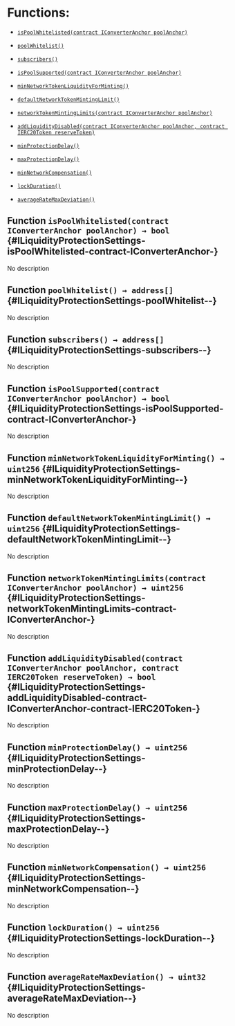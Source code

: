 # Functions:

- [`isPoolWhitelisted(contract IConverterAnchor poolAnchor)`](#ILiquidityProtectionSettings-isPoolWhitelisted-contract-IConverterAnchor-)

- [`poolWhitelist()`](#ILiquidityProtectionSettings-poolWhitelist--)

- [`subscribers()`](#ILiquidityProtectionSettings-subscribers--)

- [`isPoolSupported(contract IConverterAnchor poolAnchor)`](#ILiquidityProtectionSettings-isPoolSupported-contract-IConverterAnchor-)

- [`minNetworkTokenLiquidityForMinting()`](#ILiquidityProtectionSettings-minNetworkTokenLiquidityForMinting--)

- [`defaultNetworkTokenMintingLimit()`](#ILiquidityProtectionSettings-defaultNetworkTokenMintingLimit--)

- [`networkTokenMintingLimits(contract IConverterAnchor poolAnchor)`](#ILiquidityProtectionSettings-networkTokenMintingLimits-contract-IConverterAnchor-)

- [`addLiquidityDisabled(contract IConverterAnchor poolAnchor, contract IERC20Token reserveToken)`](#ILiquidityProtectionSettings-addLiquidityDisabled-contract-IConverterAnchor-contract-IERC20Token-)

- [`minProtectionDelay()`](#ILiquidityProtectionSettings-minProtectionDelay--)

- [`maxProtectionDelay()`](#ILiquidityProtectionSettings-maxProtectionDelay--)

- [`minNetworkCompensation()`](#ILiquidityProtectionSettings-minNetworkCompensation--)

- [`lockDuration()`](#ILiquidityProtectionSettings-lockDuration--)

- [`averageRateMaxDeviation()`](#ILiquidityProtectionSettings-averageRateMaxDeviation--)

## Function `isPoolWhitelisted(contract IConverterAnchor poolAnchor) → bool` {#ILiquidityProtectionSettings-isPoolWhitelisted-contract-IConverterAnchor-}

No description

## Function `poolWhitelist() → address[]` {#ILiquidityProtectionSettings-poolWhitelist--}

No description

## Function `subscribers() → address[]` {#ILiquidityProtectionSettings-subscribers--}

No description

## Function `isPoolSupported(contract IConverterAnchor poolAnchor) → bool` {#ILiquidityProtectionSettings-isPoolSupported-contract-IConverterAnchor-}

No description

## Function `minNetworkTokenLiquidityForMinting() → uint256` {#ILiquidityProtectionSettings-minNetworkTokenLiquidityForMinting--}

No description

## Function `defaultNetworkTokenMintingLimit() → uint256` {#ILiquidityProtectionSettings-defaultNetworkTokenMintingLimit--}

No description

## Function `networkTokenMintingLimits(contract IConverterAnchor poolAnchor) → uint256` {#ILiquidityProtectionSettings-networkTokenMintingLimits-contract-IConverterAnchor-}

No description

## Function `addLiquidityDisabled(contract IConverterAnchor poolAnchor, contract IERC20Token reserveToken) → bool` {#ILiquidityProtectionSettings-addLiquidityDisabled-contract-IConverterAnchor-contract-IERC20Token-}

No description

## Function `minProtectionDelay() → uint256` {#ILiquidityProtectionSettings-minProtectionDelay--}

No description

## Function `maxProtectionDelay() → uint256` {#ILiquidityProtectionSettings-maxProtectionDelay--}

No description

## Function `minNetworkCompensation() → uint256` {#ILiquidityProtectionSettings-minNetworkCompensation--}

No description

## Function `lockDuration() → uint256` {#ILiquidityProtectionSettings-lockDuration--}

No description

## Function `averageRateMaxDeviation() → uint32` {#ILiquidityProtectionSettings-averageRateMaxDeviation--}

No description
